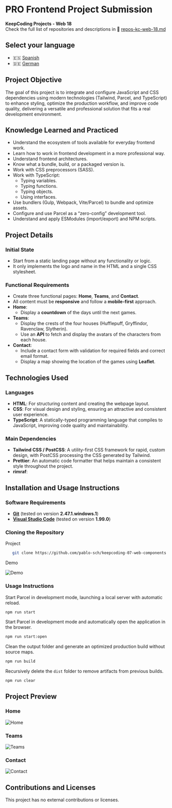 # PRO Frontend Project Submission

**KeepCoding Projects - Web 18**  
Check the full list of repositories and descriptions in 📁 [repos-kc-web-18.md](https://github.com/pablo-sch/pablo-sch/blob/main/docs/repos-kc-web-18.md)

## Select your language

- 🇪🇸 [Spanish](README.es.md)
- 🇩🇪 [German](README.de.md)

## Project Objective

The goal of this project is to integrate and configure JavaScript and CSS dependencies using modern technologies (Tailwind, Parcel, and TypeScript) to enhance styling, optimize the production workflow, and improve code quality, delivering a versatile and professional solution that fits a real development environment.

## Knowledge Learned and Practiced

- Understand the ecosystem of tools available for everyday frontend work.
- Learn how to work in frontend development in a more professional way.
- Understand frontend architectures.
- Know what a bundle, build, or a packaged version is.
- Work with CSS preprocessors (SASS).
- Work with TypeScript:
  - Typing variables.
  - Typing functions.
  - Typing objects.
  - Using interfaces.
- Use bundlers (Gulp, Webpack, Vite/Parcel) to bundle and optimize assets.
- Configure and use Parcel as a “zero-config” development tool.
- Understand and apply ESModules (import/export) and NPM scripts.

## Project Details

### Initial State

- Start from a static landing page without any functionality or logic.
- It only implements the logo and name in the HTML and a single CSS stylesheet.

### Functional Requirements

- Create three functional pages: **Home**, **Teams**, and **Contact**.
- All content must be **responsive** and follow a **mobile-first** approach.
- **Home**:
  - Display a **countdown** of the days until the next games.
- **Teams**:
  - Display the crests of the four houses (Hufflepuff, Gryffindor, Ravenclaw, Slytherin).
  - Use an **API** to fetch and display the avatars of the characters from each house.
- **Contact**:
  - Include a contact form with validation for required fields and correct email format.
  - Display a map showing the location of the games using **Leaflet**.

## Technologies Used

### Languages

- **HTML**: For structuring content and creating the webpage layout.
- **CSS**: For visual design and styling, ensuring an attractive and consistent user experience.
- **TypeScript**: A statically-typed programming language that compiles to JavaScript, improving code quality and maintainability.

### Main Dependencies

- **Tailwind CSS / PostCSS**: A utility-first CSS framework for rapid, custom design, with PostCSS processing the CSS generated by Tailwind.
- **Prettier**: An automatic code formatter that helps maintain a consistent style throughout the project.
- **rimraf**:

## Installation and Usage Instructions

### Software Requirements

- **[Git](https://git-scm.com/downloads)** (tested on version **2.47.1.windows.1**)
- **[Visual Studio Code](https://code.visualstudio.com/)** (tested on version **1.99.0**)

### Cloning the Repository

Project

```bash
   git clone https://github.com/pablo-sch/keepcoding-07-web-components.git
```

Demo

![Demo](https://github.com/pablo-sch/pablo-sch/blob/main/etc/clone-tutorial.gif)

### Usage Instructions

Start Parcel in development mode, launching a local server with automatic reload.

```sh
npm run start
```

Start Parcel in development mode and automatically open the application in the browser.

```sh
npm run start:open
```

Clean the output folder and generate an optimized production build without source maps.

```sh
npm run build
```

Recursively delete the `dist` folder to remove artifacts from previous builds.

```sh
npm run clear
```

## Project Preview

### Home

![Home](../etc/preview_images/main_page.png)

### Teams

![Teams](../etc/preview_images/teams_page.png)

### Contact

![Contact](../etc/preview_images/contact_page.png)

## Contributions and Licenses

This project has no external contributions or licenses.
